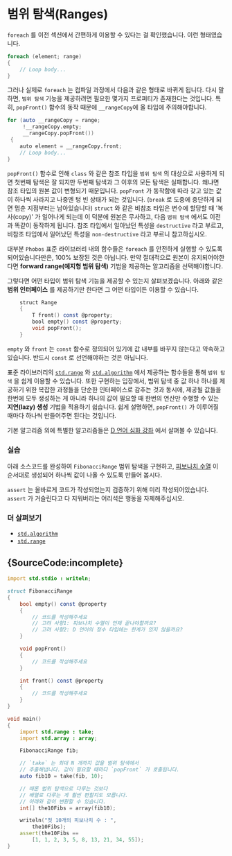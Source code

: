# 범위 탐색(Ranges)

`foreach` 를 이전 섹션에서 간편하게 이용할 수 있다는 걸 확인했습니다. 이런 형태였습니다.

```d
foreach (element; range)
{
    // Loop body...
}
```

그러나 실제로 `foreach` 는 컴파일 과정에서 다음과 같은 형태로 바뀌게 됩니다. 다시 말하면, `범위 탐색` 기능을 제공하려면 필요한 몇가지 프로퍼티가 존재한다는 것입니다. 특히, `popFront()` 함수의 동작 때문에 `__rangeCopy`에 올 타입에 주의해야합니다.

```d
for (auto __rangeCopy = range;
     !__rangeCopy.empty;
     __rangeCopy.popFront())
 {
    auto element = __rangeCopy.front;
    // Loop body...
}
```

`popFront()` 함수로 인해 `class` 와 같은 참조 타입을 `범위 탐색` 의 대상으로 사용하게 되면 첫번째 탐색은 잘 되지만 두번째 탐색과 그 이후의 모든 탐색은 실패합니다. 왜냐면 참조 타입의 원본 값이 변형되기 때문입니다. `popFront` 가 동작함에 따라 갖고 있는 값이 하나씩 사라지고 나중엔 텅 빈 상태가 되는 것입니다. (`break` 로 도중에 중단하게 되면 멈춘 지점부터는 남아있습니다) `struct` 와 같은 비참조 타입은 변수에 할당할 때 '복사(copy)' 가 일어나게 되는데 이 덕분에 원본은 무사하고, 다음 `범위 탐색` 에서도 이전과 똑같이 동작하게 됩니다. 참조 타입에서 일아났던 특성을 `destructive` 라고 부르고, 비참조 타입에서 일어났던 특성을 `non-destructive` 라고 부르니 참고하십시오.

대부분 `Phobos` 표준 라이브러리 내의 함수들은 `foreach` 를 안전하게 실행할 수 있도록 되어있습니다만은, 100% 보장된 것은 아닙니다. 만약 절대적으로 원본이 유지되어야한다면 **forward range(예지형 범위 탐색)** 기법을 제공하는 알고리즘을 선택해야합니다.

그렇다면 어떤 타입이 범위 탐색 기능을 제공할 수 있는지 살펴보겠습니다. 아래와 같은 **범위 인터페이스** 를 제공하기만 한다면 그 어떤 타입이든 이용할 수 있습니다.


```d
    struct Range
    {
        T front() const @property;
        bool empty() const @property;
        void popFront();
    }
 ```

 `empty` 와 `front` 는 `const` 함수로 정의되어 있기에 값 내부를 바꾸지 않는다고 약속하고 있습니다. 반드시 `const` 로 선언해야하는 것은 아닙니다.

표준 라이브러리의 [`std.range`](http://dlang.org/phobos/std_range.html) 와
[`std.algorithm`](http://dlang.org/phobos/std_algorithm.html) 에서 제공하는 함수들을 통해 `범위 탐색` 을 쉽게 이용할 수 있습니다. 또한 구현하는 입장에서, 범위 탐색  중 값 하나 하나를 제공하기 위한 복잡한 과정들을 단순한 인터페이스로 감추는 것과 동시에, 제공될 값들을 한번에 모두 생성하는 게 아니라 하나의 값이 필요할 때 한번의 연산만 수행할 수 있는 **지연(lazy) 생성** 기법을 적용하기 쉽습니다. 쉽게 설명하면, `popFront()` 가 이루어질 때마다 하나씩 만들어주면 된다는 것입니다.

기본 알고리즘 외에 특별한 알고리즘들은 [D 언어 심화 강좌](gems/range-algorithms) 에서 살펴볼 수 있습니다.

### 실습

아래 소스코드를 완성하여 `FibonacciRange` 범위 탐색을 구현하고, [피보나치 수열](https://en.wikipedia.org/wiki/Fibonacci_number) 이 순서대로 생성되어 하나씩 값이 나올 수 있도록 만들어 봅시다.

`assert` 는 올바르게 코드가 작성되었는지 검증하기 위해 미리 작성되어있습니다. `assert` 가 거슬린다고 다 지워버리는 어리석은 행동을 자제해주십시오.

### 더 살펴보기

- [`std.algorithm`](http://dlang.org/phobos/std_algorithm.html)
- [`std.range`](http://dlang.org/phobos/std_range.html)

## {SourceCode:incomplete}

```d
import std.stdio : writeln;

struct FibonacciRange
{
    bool empty() const @property
    {
        // 코드를 작성해주세요
        // 고려 사항1: 피보나치 수열이 언제 끝나야할까요?
        // 고려 사항2: D 언어의 정수 타입에는 한계가 있지 않을까요?
    }

    void popFront()
    {
        // 코드를 작성해주세요
    }

    int front() const @property
    {
        // 코드를 작성해주세요
    }
}

void main()
{
    import std.range : take;
    import std.array : array;

    FibonacciRange fib;

    // `take` 는 최대 N 개까지 값을 범위 탐색에서
    // 추출해냅니다. 값이 필요할 때마다 `popFront` 가 호출됩니다.
    auto fib10 = take(fib, 10);

    // 때론 범위 탐색으로 다루는 것보다
    // 배열로 다루는 게 훨씬 편할지도 모릅니다.
    // 아래와 같이 변환할 수 있습니다.
    int[] the10Fibs = array(fib10);

    writeln("첫 10개의 피보나치 수 : ",
        the10Fibs);
    assert(the10Fibs ==
        [1, 1, 2, 3, 5, 8, 13, 21, 34, 55]);
}
```
